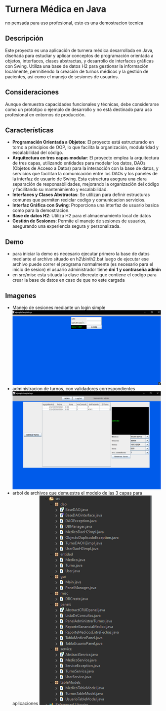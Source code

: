 # Turnera Médica en Java

no pensada para uso profesional, esto es una demostracion tecnica

## Descripción
Este proyecto es una aplicación de turnera médica desarrollada en Java, diseñada para estudiar y aplicar conceptos de programación orientada a objetos, interfaces, clases abstractas, y desarrollo de interfaces gráficas con Swing. Utiliza una base de datos H2 para gestionar la información localmente, permitiendo la creación de turnos médicos y la gestión de pacientes, así como el manejo de sesiones de usuarios.

## Consideraciones
Aunque demuestra capacidades funcionales y técnicas, debe considerarse como un prototipo o ejemplo de desarrollo y no está destinado para uso profesional en entornos de producción.


## Características
- **Programación Orientada a Objetos**: El proyecto está estructurado en torno a principios de OOP, lo que facilita la organización, modularidad y escalabilidad del código.
- **Arquitectura en tres capas modular**: El proyecto emplea la arquitectura de tres capas, utilizando entidades para modelar los datos, DAOs (Objetos de Acceso a Datos) para la interacción con la base de datos, y servicios que facilitan la comunicación entre los DAOs y los paneles de la interfaz de usuario de Swing. Esta estructura asegura una clara separación de responsabilidades, mejorando la organización del código y facilitando su mantenimiento y escalabilidad.
- **Interfaces y Clases Abstractas**: Se utilizan para definir estructuras comunes que permiten reciclar codigo y comunicacion servicios.
- **Interfaz Gráfica con Swing**: Proporciona una interfaz de usuario basica como para la demostracion.
- **Base de datos H2**: Utiliza H2 para el almacenamiento local de datos
- **Gestión de Sesiones**: Permite el manejo de sesiones de usuarios, asegurando una experiencia segura y personalizada.

## Demo
- para iniciar la demo es necesario ejecutar primero la base de datos mediante el archivo situado en h2\bin\h2.bat luego de ejecutar ese archivo puede correr el programa normalmente (es necesario para el inicio de sesion)
el usuario administrador tiene **dni 1 y contraseña admin**
- en src/misc esta situada la clase dbcreate que contiene el codigo para crear la base de datos en caso de que no este cargada

## Imagenes
- Manejo de sesiones mediante un login simple
![Manejo de sesiones mediante un login simple](/imagenes/login.png)
- administracion de turnos, con validadores correspondientes
![administracion de turnos, con validadores correspondientes](/imagenes/turno.png)
- arbol de archivos que demuestra el modelo de las 3 capas para aplicaciones
![arbol de archivos que demuestra el modelo de las 3 capas para aplicaciones](/imagenes/archivos.png)

